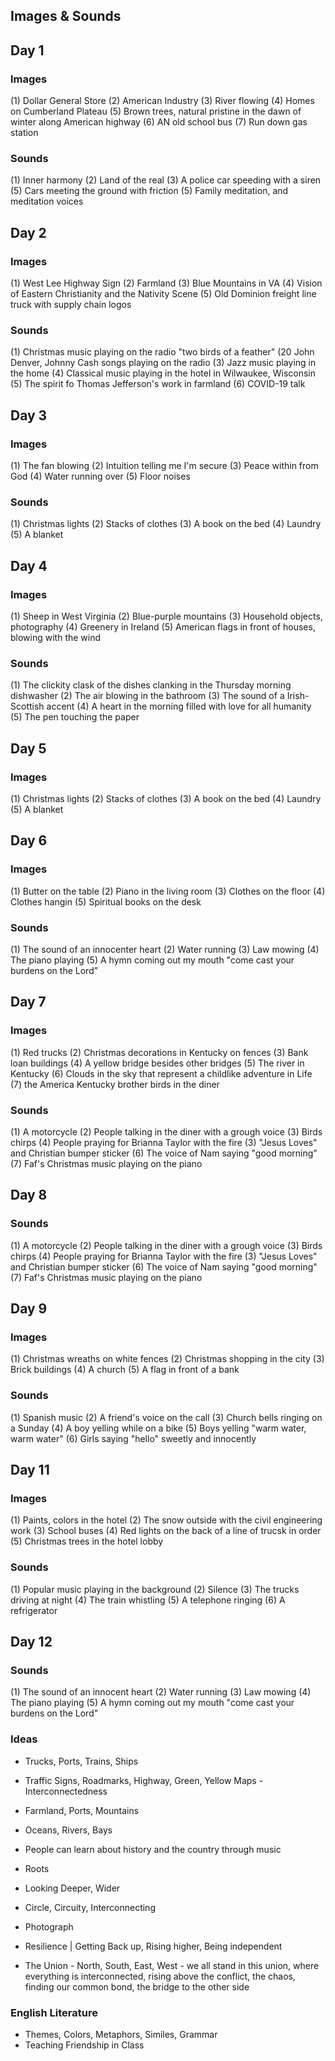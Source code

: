 
## Images & Sounds ##

## Day 1 ##
### Images ###
(1) Dollar General Store
(2) American Industry
(3) River flowing
(4) Homes on Cumberland Plateau
(5) Brown trees, natural pristine in the dawn of winter along American highway
(6) AN old school bus
(7) Run down gas station

### Sounds ###
(1) Inner harmony
(2) Land of the real
(3) A police car speeding with a siren
(5) Cars meeting the ground with friction
(5) Family meditation, and meditation voices

## Day 2 ###
### Images ###
(1) West Lee Highway Sign
(2) Farmland
(3) Blue Mountains in VA
(4) Vision of Eastern Christianity and the Nativity Scene
(5) Old Dominion freight line truck with supply chain logos

### Sounds ###
(1) Christmas music playing on the radio "two birds of a feather"
(20 John Denver, Johnny Cash songs playing on the radio
(3) Jazz music playing in the home
(4) Classical music playing in the hotel in Wilwaukee, Wisconsin
(5) The spirit fo Thomas Jefferson's work in farmland
(6) COVID-19 talk

## Day 3 ##
### Images ###
(1) The fan blowing
(2) Intuition telling me I'm secure
(3) Peace within from God
(4) Water running over
(5) Floor noises

### Sounds ###
(1) Christmas lights
(2) Stacks of clothes
(3) A book on the bed
(4) Laundry
(5) A blanket

## Day 4 ##
### Images ##
(1) Sheep in West Virginia
(2) Blue-purple mountains
(3) Household objects, photography
(4) Greenery in Ireland
(5) American flags in front of houses, blowing with the wind

### Sounds ###
(1) The clickity clask of the dishes clanking in the Thursday morning dishwasher
(2) The air blowing in the bathroom
(3) The sound of a Irish-Scottish accent
(4) A heart in the morning filled with love for all humanity
(5) The pen touching the paper

## Day 5 ##
### Images ###
(1) Christmas lights
(2) Stacks of clothes
(3) A book on the bed
(4) Laundry
(5) A blanket

## Day 6 ##
### Images ###
(1) Butter on the table
(2) Piano in the living room
(3) Clothes on the floor
(4) Clothes hangin
(5) Spiritual books on the desk 

### Sounds ### 
(1) The sound of an innocenter heart
(2) Water running
(3) Law mowing
(4) The piano playing
(5) A hymn coming out my mouth "come cast your burdens on the Lord"

## Day 7 ##
### Images ###
(1) Red trucks
(2) Christmas decorations in Kentucky on fences
(3) Bank loan buildings
(4) A yellow bridge besides other bridges
(5) The river in Kentucky
(6) Clouds in the sky that represent a childlike adventure in Life
(7) the America Kentucky brother birds in the diner

### Sounds ###
(1) A motorcycle
(2) People talking in the diner with a grough voice
(3) Birds chirps
(4) People praying for Brianna Taylor with the fire
(3) "Jesus Loves" and Christian bumper sticker
(6) The voice of Nam saying "good morning"
(7) Faf's Christmas music playing on the piano

## Day 8 ##
### Sounds ###
(1) A motorcycle
(2) People talking in the diner with a grough voice
(3) Birds chirps
(4) People praying for Brianna Taylor with the fire
(3) "Jesus Loves" and Christian bumper sticker
(6) The voice of Nam saying "good morning"
(7) Faf's Christmas music playing on the piano

## Day 9 ##
### Images ###
(1) Christmas wreaths on white fences
(2) Christmas shopping in the city
(3) Brick buildings
(4) A church
(5) A flag in front of a bank

### Sounds ###
(1) Spanish music
(2) A friend's voice on the call
(3) Church bells ringing on a Sunday
(4) A boy yelling while on a bike
(5) Boys yelling "warm water, warm water"
(6) Girls saying "hello" sweetly and innocently

## Day 11 ##
### Images ###
(1) Paints, colors in the hotel
(2) The snow outside with the civil engineering work
(3) School buses
(4) Red lights on the back of a line of trucsk in order
(5) Christmas trees in the hotel lobby

### Sounds ###
(1) Popular music playing in the background
(2) Silence
(3) The trucks driving at night
(4) The train whistling 
(5) A telephone ringing
(6) A refrigerator

## Day 12 ##
### Sounds ### 
(1) The sound of an innocent heart
(2) Water running
(3) Law mowing
(4) The piano playing
(5) A hymn coming out my mouth "come cast your burdens on the Lord"

### Ideas ###
* Trucks, Ports, Trains, Ships
* Traffic Signs, Roadmarks, Highway, Green, Yellow Maps - Interconnectedness
* Farmland, Ports, Mountains
* Oceans, Rivers, Bays
* People can learn about history and the country through music

* Roots
* Looking Deeper, Wider
* Circle, Circuity, Interconnecting
* Photograph
* Resilience | Getting Back up, Rising higher, Being independent
* The Union - North, South, East, West - we all stand in this union, where everything is interconnected, rising above the conflict, the chaos, finding our common bond, the bridge to the other side

### English Literature ###
* Themes, Colors, Metaphors, Similes, Grammar
* Teaching Friendship in Class 
